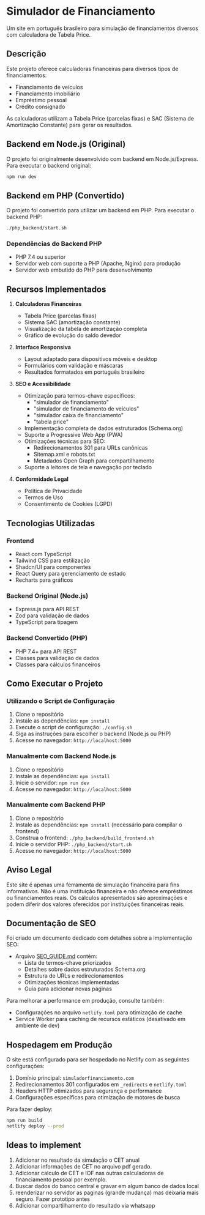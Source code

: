 # Simulador de Financiamento

Um site em português brasileiro para simulação de financiamentos diversos com calculadora de Tabela Price.

## Descrição

Este projeto oferece calculadoras financeiras para diversos tipos de financiamentos:
- Financiamento de veículos
- Financiamento imobiliário
- Empréstimo pessoal
- Crédito consignado

As calculadoras utilizam a Tabela Price (parcelas fixas) e SAC (Sistema de Amortização Constante) para gerar os resultados.

## Backend em Node.js (Original)

O projeto foi originalmente desenvolvido com backend em Node.js/Express. Para executar o backend original:

```bash
npm run dev
```

## Backend em PHP (Convertido)

O projeto foi convertido para utilizar um backend em PHP. Para executar o backend PHP:

```bash
./php_backend/start.sh
```

### Dependências do Backend PHP
- PHP 7.4 ou superior
- Servidor web com suporte a PHP (Apache, Nginx) para produção
- Servidor web embutido do PHP para desenvolvimento

## Recursos Implementados

1. **Calculadoras Financeiras**
   - Tabela Price (parcelas fixas)
   - Sistema SAC (amortização constante)
   - Visualização da tabela de amortização completa
   - Gráfico de evolução do saldo devedor

2. **Interface Responsiva**
   - Layout adaptado para dispositivos móveis e desktop
   - Formulários com validação e máscaras
   - Resultados formatados em português brasileiro

3. **SEO e Acessibilidade**
   - Otimização para termos-chave específicos:
     - "simulador de financiamento"
     - "simulador de financiamento de veículos"
     - "simulador caixa de financiamento"
     - "tabela price"
   - Implementação completa de dados estruturados (Schema.org)
   - Suporte a Progressive Web App (PWA)
   - Otimizações técnicas para SEO:
     - Redirecionamentos 301 para URLs canônicas
     - Sitemap.xml e robots.txt
     - Metadados Open Graph para compartilhamento
   - Suporte a leitores de tela e navegação por teclado

4. **Conformidade Legal**
   - Política de Privacidade
   - Termos de Uso
   - Consentimento de Cookies (LGPD)

## Tecnologias Utilizadas

### Frontend
- React com TypeScript
- Tailwind CSS para estilização
- Shadcn/UI para componentes
- React Query para gerenciamento de estado
- Recharts para gráficos

### Backend Original (Node.js)
- Express.js para API REST
- Zod para validação de dados
- TypeScript para tipagem

### Backend Convertido (PHP)
- PHP 7.4+ para API REST
- Classes para validação de dados
- Classes para cálculos financeiros

## Como Executar o Projeto

### Utilizando o Script de Configuração
1. Clone o repositório
2. Instale as dependências: `npm install`
3. Execute o script de configuração: `./config.sh`
4. Siga as instruções para escolher o backend (Node.js ou PHP)
5. Acesse no navegador: `http://localhost:5000`

### Manualmente com Backend Node.js
1. Clone o repositório
2. Instale as dependências: `npm install`
3. Inicie o servidor: `npm run dev`
4. Acesse no navegador: `http://localhost:5000`

### Manualmente com Backend PHP
1. Clone o repositório
2. Instale as dependências: `npm install` (necessário para compilar o frontend)
3. Construa o frontend: `./php_backend/build_frontend.sh`
4. Inicie o servidor PHP: `./php_backend/start.sh`
5. Acesse no navegador: `http://localhost:5000`

## Aviso Legal

Este site é apenas uma ferramenta de simulação financeira para fins informativos. Não é uma instituição financeira e não oferece empréstimos ou financiamentos reais. Os cálculos apresentados são aproximações e podem diferir dos valores oferecidos por instituições financeiras reais.

## Documentação de SEO

Foi criado um documento dedicado com detalhes sobre a implementação SEO:

- Arquivo [SEO_GUIDE.md](./SEO_GUIDE.md) contém:
  - Lista de termos-chave priorizados
  - Detalhes sobre dados estruturados Schema.org
  - Estrutura de URLs e redirecionamentos
  - Otimizações técnicas implementadas
  - Guia para adicionar novas páginas

Para melhorar a performance em produção, consulte também:
- Configurações no arquivo `netlify.toml` para otimização de cache
- Service Worker para caching de recursos estáticos (desativado em ambiente de dev)

## Hospedagem em Produção

O site está configurado para ser hospedado no Netlify com as seguintes configurações:

1. Domínio principal: `simuladorfinanciamento.com`
2. Redirecionamentos 301 configurados em `_redirects` e `netlify.toml`
3. Headers HTTP otimizados para segurança e performance
4. Configurações específicas para otimização de motores de busca

Para fazer deploy:
```bash
npm run build
netlify deploy --prod
```

## Ideas to implement ##
1. Adicionar no resultado da simulação o CET anual
2. Adicionar informações de CET no arquivo pdf gerado.
3. Adicionar calculo de CET e IOF nas outras calculadoras de financiamento pessoal por exemplo.
4. Buscar dados do banco central e gravar em algum banco de dados local
5. reenderizar no servidor as paginas (grande mudança) mas deixaria mais seguro. Fazer prototipo antes
6. Adicionar compartilhamento do resultado via whatsapp
